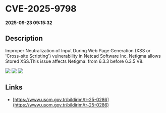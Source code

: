 # CVE-2025-9798

**2025-09-23 09:15:32**

## Description
Improper Neutralization of Input During Web Page Generation (XSS or 'Cross-site Scripting') vulnerability in Netcad Software Inc. Netigma allows Stored XSS.This issue affects Netigma: from 6.3.3 before 6.3.5 V8.

![](https://img.shields.io/static/v1?label=Score&message=8.9&color=red)
![](https://img.shields.io/static/v1?label=Severity&message=HIGH&color=red)
![](https://img.shields.io/static/v1?label=CWE&message=XSS&color=green)

## Links
- [https://www.usom.gov.tr/bildirim/tr-25-0286](https://www.usom.gov.tr/bildirim/tr-25-0286)
